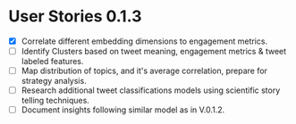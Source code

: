 # User Stories 0.1.3

- [X] Correlate different embedding dimensions to engagement metrics.
- [ ] Identify Clusters based on tweet meaning, engagement metrics & tweet labeled features.
- [ ] Map distribution of topics, and it's average correlation, prepare for strategy analysis.
- [ ] Research additional tweet classifications models using scientific story telling techniques.
- [ ] Document insights following similar model as in V.0.1.2.
